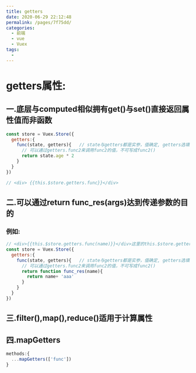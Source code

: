 ```yaml
---
title: getters
date: 2020-06-29 22:12:48
permalink: /pages/7f75dd/
categories:
  - 前端
  - vue
  - Vuex
tags:
  - 
---
```

# getters属性:

## 一.底层与computed相似拥有get()与set()直接返回属性值而非函数

```javascript
const store = Vuex.Store({
  getters:{
    func(state, getters){	// state与getters都是实参，值确定, getters选填
      // 可以通过getters.func2来调用func2的值，不可写成func2()
      return state.age * 2
    }
  }
})

// <div> {{this.$store.getters.func}}</div>
```

## 二.可以通过return func_res(args)达到传递参数的目的

### 例如:

```javascript
// <div>{{this.$store.getters.func(name)}}</div>这里的this.$store.getters.func等同于func_res
const store = Vuex.Store({
  getters:{
    func(state, getters){	// state与getters都是实参，值确定, getters选填
      // 可以通过getters.func2来调用func2的值，不可写成func2()
      return function func_res(name){
        return name+ 'aaa'
      }
    }
  }
})
```

## 三.filter(),map(),reduce()适用于计算属性

## 四.mapGetters

```js
methods:{
  ...mapGetters(['func'])
}
```

